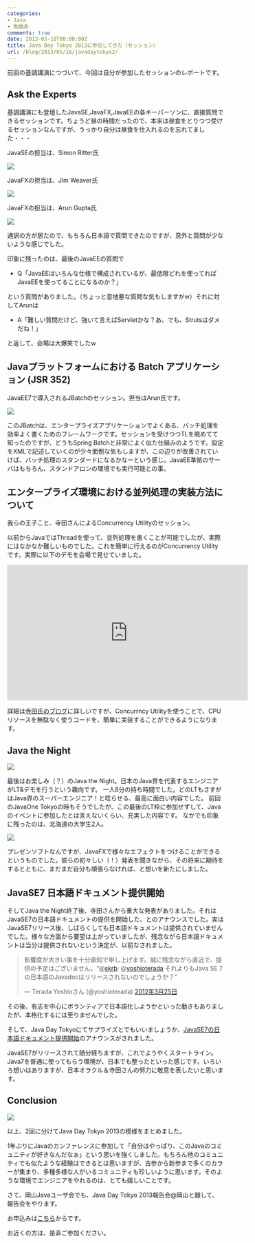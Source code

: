 ```yaml
---
categories:
- Java
- 勉強会
comments: true
date: 2013-05-18T00:00:00Z
title: Java Day Tokyo 2013に参加してきた（セッション）
url: /blog/2013/05/18/javadaytokyo2/
---
```


前回の基調講演につづいて、今回は自分が参加したセッションのレポートです。

## Ask the Experts

基調講演にも登壇したJavaSE,JavaFX,JavaEEの各キーパーソンに、直接質問できるセッションです。ちょうど昼の時間だったので、本来は昼食をとりつつ受けるセッションなんですが、うっかり自分は昼食を仕入れるのを忘れてました・・・

JavaSEの担当は、Simon Ritter氏

<img src="http://farm8.staticflickr.com/7288/8740173841_d492ab6090_n.jpg"/>

JavaFXの担当は、Jim Weaver氏

<img src="http://farm8.staticflickr.com/7285/8741292898_42456c92d5_n.jpg"/>

JavaFXの担当は、Arun Gupta氏

<img src="http://farm8.staticflickr.com/7281/8741293406_f87d358552_n.jpg"/>

通訳の方が居たので、もちろん日本語で質問できたのですが、意外と質問が少ないような感じでした。


印象に残ったのは、最後のJavaEEの質問で

- Q「JavaEEはいろんな仕様で構成されているが、最低限どれを使ってればJavaEEを使ってることになるのか？」

という質問がありました。（ちょっと意地悪な質問な気もしますがw）それに対してArunは

- A「難しい質問だけど、強いて言えばServletかな？あ、でも、Strutsはダメだね！」

と返して、会場は大爆笑でしたw

## Javaプラットフォームにおける Batch アプリケーション (JSR 352)

JavaEE7で導入されるJBatchのセッション。担当はArun氏です。

<img src="http://farm8.staticflickr.com/7286/8741295358_cce2037082_n.jpg"/>

このJBatchは、エンタープライズアプリケーションでよくある、バッチ処理を効率よく書くためのフレームワークです。セッションを受けつつTLを眺めてて知ったのですが、どうもSpring Batchと非常によく似た仕組みのようです。設定をXMLで記述していくのが少々面倒な気もしますが、この辺りが改善されていけば、バッチ処理のスタンダードになるかなーという感じ。JavaEE準拠のサーバはもちろん、スタンドアロンの環境でも実行可能との事。

## エンタープライズ環境における並列処理の実装方法について

我らの王子こと、寺田さんによるConcurrency Utilityのセッション。

以前からJavaではThreadを使って、並列処理を書くことが可能でしたが、実際にはなかなか難しいものでした。これを簡単に行えるのがConcurrency Utilityです。実際に以下のデモを会場で見せていました。

<iframe width="560" height="315" src="http://www.youtube.com/embed/s9OB3lDPwtg?rel=0" frameborder="0" allowfullscreen></iframe>

詳細は[寺田氏のブログ](http://yoshio3.com/2013/05/15/concurrency-utilities-for-ee-7/)に詳しいですが、Concurrncy Utilityを使うことで、CPUリソースを無駄なく使うコードを、簡単に実装することができるようになります。

## Java the Night

<img src="http://farm8.staticflickr.com/7285/8740181743_e4b88c0b29_n.jpg"/>

最後はお楽しみ（？）のJava the Night。日本のJava界を代表するエンジニアがLT&デモを行うという趣向です。
一人8分の持ち時間でした。どのLTもさすがはJava界のスーパーエンジニア！と唸らせる、最高に面白い内容でした。
前回のJavaOne Tokyoの時もそうでしたが、この最後のLT枠に参加せずして、Javaのイベントに参加したとは言えないくらい、充実した内容です。
なかでも印象に残ったのは、北海道の大学生2人。

<img src="http://farm8.staticflickr.com/7283/8741304934_655e6abe63_n.jpg"/>

プレゼンソフトなんですが、JavaFXで様々なエフェクトをつけることができるというものでした。彼らの初々しい（！）発表を聞きながら、その将来に期待をするとともに、まだまだ自分も頑張らなければ、と想いを新たにしました。

## JavaSE7 日本語ドキュメント提供開始

そしてJava the Night終了後、寺田さんから重大な発表がありました。それはJavaSE7の日本語ドキュメントの提供を開始した、とのアナウンスでした。実はJavaSE7リリース後、しばらくしても日本語ドキュメントは提供されていませんでした。様々な方面から要望は上がっていましたが、残念ながら日本語ドキュメントは当分は提供されないという決定が、以前なされました。

<blockquote class="twitter-tweet" lang="ja"><p>影響度が大きい事を十分承知で申し上げます。誠に残念ながら直近で、提供の予定はございません。“@<a href="https://twitter.com/skrb">skrb</a>: @<a href="https://twitter.com/yoshioterada">yoshioterada</a> それよりもJava SE 7の日本語のJavadocはリリースされないのでしょうか？”</p>&mdash; Terada Yoshioさん (@yoshioterada) <a href="https://twitter.com/yoshioterada/status/183876594010558464">2012年3月25日</a></blockquote>
<script async src="//platform.twitter.com/widgets.js" charset="utf-8"></script>

その後、有志を中心にボランティアで日本語化しようかといった動きもありましたが、本格化するには至りませんでした。

そして、Java Day Tokyoにてサプライズとでもいいましょうか、[JavaSE7の日本語ドキュメント提供開始](http://yoshio3.com/2013/05/14/%EF%BD%8A%EF%BD%81%EF%BD%96%EF%BD%81-%EF%BD%93%EF%BD%85%EF%BC%97%EF%BD%81%EF%BD%90%EF%BD%89%E6%97%A5%E6%9C%AC%E8%AA%9E%E7%89%88%E6%8F%90%E4%BE%9B%E9%96%8B%E5%A7%8B/)のアナウンスがされました。

JavaSE7がリリースされて随分経ちますが、これでようやくスタートライン。Java7を普通に使ってもらう環境が、日本でも整ったといった感じです。いろいろ想いはありますが、日本オラクル＆寺田さんの努力に敬意を表したいと思います。

## Conclusion

<img src="http://farm8.staticflickr.com/7286/8740206373_002b31196d_n.jpg"/>

以上、2回に分けてJava Day Tokyo 2013の模様をまとめました。

1年ぶりにJavaのカンファレンスに参加して「自分はやっぱり、このJavaのコミュニティが好きなんだなぁ」という思いを強くしました。もちろん他のコミュニティでも似たような経験はできるとは思いますが、古参から新参まで多くのカラーが集まり、多種多様な人がいるコミュニティも珍しいように思います。そのような環境でエンジニアをやれるのは、とても嬉しいことです。

さて、岡山Javaユーザ会でも、Java Day Tokyo 2013報告会@岡山と題して、報告会をやります。

お申込みは[こちら](http://local.aguuu.com/events/15432)からです。

お近くの方は、是非ご参加ください。
